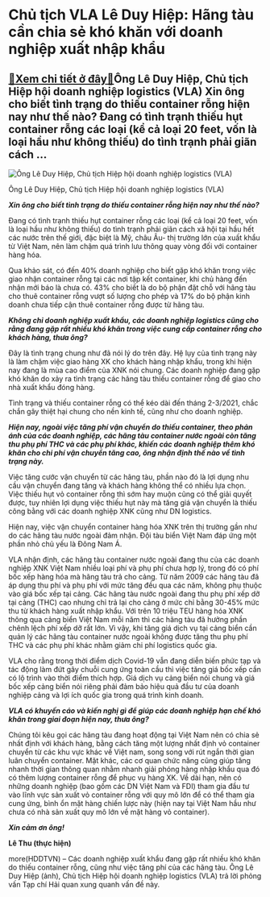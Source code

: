 Chủ tịch VLA Lê Duy Hiệp: Hãng tàu cần chia sẻ khó khăn với doanh nghiệp xuất nhập khẩu
=======================================================================================

[:gift:Xem chi tiết ở đây:gift:](https://hddtvn.com/chu-tich-vla-le-duy-hiep-hang-tau-can-chia-se-kho-khan-voi-doanh-nghiep-xuat-nhap-khau/)Ông Lê Duy Hiệp, Chủ tịch Hiệp hội doanh nghiệp logistics (VLA) Xin ông cho biết tình trạng do thiếu container rỗng hiện nay như thế nào? Đang có tình trạnh thiếu hụt container rỗng các loại (kể cả loại 20 feet, vốn là loại hầu như không thiếu) do tình trạnh phải giãn cách …
-----------------------------------------------------------------------------------------------------------------------------------------------------------------------------------------------------------------------------------------------------------------------------------





![Ông Lê Duy Hiệp, Chủ tịch Hiệp hội doanh nghiệp logistics (VLA)](https://hddtvn.com/wp-content/uploads/2021/01/5936_5-1620_Le-duy-hiep.jpg "Ông Lê Duy Hiệp, Chủ tịch Hiệp hội doanh nghiệp logistics (VLA)")


Ông Lê Duy Hiệp, Chủ tịch Hiệp hội doanh nghiệp logistics (VLA)



***Xin ông cho biết tình trạng do thiếu container rỗng hiện nay như thế nào?***


Đang có tình trạnh thiếu hụt container rỗng các loại (kể cả loại 20 feet, vốn là loại hầu như không thiếu) do tình trạnh phải giãn cách xã hội tại hầu hết các nước trên thế giới, đặc biệt là Mỹ, châu Âu- thị trường lớn của xuất khẩu từ Việt Nam, nên làm chậm quá trình lưu thông quay vòng đối với container hàng hóa.


Qua khảo sát, có đến 40% doanh nghiệp cho biết gặp khó khăn trong việc giao nhận container rỗng tại các nơi tập kết container, khi chủ hàng đến nhận mới báo là chưa có. 43% cho biết là do bộ phận đặt chỗ với hãng tàu cho thuê container rỗng vượt số lượng cho phép và 17% do bộ phận kinh doanh chưa tiếp cận thuê container rỗng được từ hãng tàu.


***Không chỉ doanh nghiệp xuất khẩu, các doanh nghiệp logistics cũng cho rằng đang gặp rất nhiều khó khăn trong việc cung cấp container rỗng cho khách hàng, thưa ông?***


Đây là tình trạng chung như đã nói lý do trên đây. Hệ lụy của tình trạng này là làm chậm việc giao hàng XK cho khách hàng nhập khẩu, trong khi hiện nay đang là mùa cao điểm của XNK nói chung. Các doanh nghiệp đang gặp khó khăn do xảy ra tình trạng các hãng tàu thiếu container rỗng để giao cho nhà xuất khẩu đóng hàng.


Tình trạng và thiếu container rỗng có thể kéo dài đến tháng 2-3/2021, chắc chắn gây thiệt hại chung cho nền kinh tế, cũng như cho doanh nghiệp.


***Hiện nay, ngoài việc tăng phí vận chuyển do thiếu container, theo phản ánh của các doanh nghiệp, các hãng tàu container nước ngoài còn tăng thu phụ phí THC và các phụ phí khác, khiến các doanh nghiệp thêm khó khăn cho chi phí vận chuyển tăng cao, ông nhận định thế nào về tình trạng này.***


Việc tăng cước vận chuyển từ các hãng tàu, phần nào đó là lợi dụng nhu cầu vận chuyển đang tăng và khách hàng không thể có nhiều lựa chọn. Việc thiếu hụt vỏ container rỗng thì sớm hay muộn cũng có thể giải quyết được, tuy nhiên lợi dụng việc thiếu hụt này mà tăng giá vận chuyển là thiếu công bằng với các doanh nghiệp XNK cũng như DN logistics.


Hiện nay, việc vận chuyển container hàng hóa XNK trên thị trường gần như do các hãng tàu nước ngoài đảm nhận. Đội tàu biển Việt Nam đáp ứng một phần nhỏ chủ yếu là Đông Nam Á.


VLA nhận định, các hãng tàu container nước ngoài đang thu của các doanh nghiệp XNK Việt Nam nhiều loại phí và phụ phí chưa hợp lý, trong đó có phí bốc xếp hàng hóa mà hãng tàu trả cho cảng. Từ năm 2009 các hãng tàu đã áp dụng thu phí và phụ phí với mức tăng đều qua các năm, không phụ thuộc vào giá bốc xếp tại cảng. Các hãng tàu nước ngoài đang thu phụ phí xếp dỡ tại cảng (THC) cao nhưng chỉ trả lại cho cảng ở mức chỉ bằng 30-45% mức thu từ khách hàng xuất nhập khẩu. Với trên 10 triệu TEU hàng hóa XNK thông qua cảng biển Việt Nam mỗi năm thì các hãng tàu đã hưởng phần chênh lệch phí xếp dỡ rất lớn. Vì vậy, khi tăng giá dịch vụ tại cảng biển cần quản lý các hãng tàu container nước ngoài không được tăng thu phụ phí THC và các phụ phí khác nhằm giảm chi phí logistics quốc gia.


VLA cho rằng trong thời điểm dịch Covid-19 vẫn đang diễn biến phức tạp và tác động làm đứt gãy chuỗi cung ứng toàn cầu thì việc tăng giá bốc xếp cần có lộ trình vào thời điểm thích hợp. Giá dịch vụ cảng biển nói chung và giá bốc xếp cảng biển nói riêng phải đảm bảo hiệu quả đầu tư của doanh nghiệp cảng và lợi ích quốc gia trong quá trình kinh doanh.


***VLA có khuyến cáo và kiến nghị gì để giúp các doanh nghiệp hạn chế khó khăn trong giai đoạn hiện nay, thưa ông?***


Chúng tôi kêu gọi các hãng tàu đang hoạt động tại Việt Nam nên có chia sẻ nhất định với khách hàng, bằng cách tăng một lượng nhất định vỏ container chuyển từ các khu vực khác về Việt nam, song song với rút ngắn thời gian luân chuyển container. Mặt khác, các cơ quan chức năng cũng giúp tăng nhanh thời gian thông quan nhằm nhanh giải phóng hàng nhập khẩu qua đó có thêm lượng container rỗng để phục vụ hàng XK. Về dài hạn, nên có những doanh nghiệp (bao gồm các DN Việt Nam và FDI) tham gia đầu tư vào lĩnh vực sản xuất vỏ container rỗng với quy mô lớn để có thể tham gia cung ứng, bình ổn mặt hàng chiến lược này (hiện nay tại Việt Nam hầu như chưa có nhà sản xuất quy mô lớn về mặt hàng vỏ container).


***Xin cảm ơn ông!***




**Lê Thu (thực hiện)**



more(HDDTVN) – Các doanh nghiệp xuất khẩu đang gặp rất nhiều khó khăn do thiếu container rỗng, cũng như việc tăng phí của các hãng tàu. Ông Lê Duy Hiệp (ảnh), Chủ tịch Hiệp hội doanh nghiệp logistics (VLA) trả lời phỏng vấn Tạp chí Hải quan xung quanh vấn đề này.

